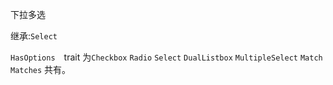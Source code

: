 下拉多选

继承:`Select`

`HasOptions`　trait 为`Checkbox` `Radio` `Select` `DualListbox` `MultipleSelect` `Match` `Matches` 共有。

